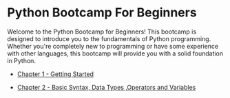 # Python Bootcamp For Beginners

Welcome to the Python Bootcamp for Beginners! This bootcamp is designed to introduce you to the fundamentals of Python programming. Whether you're completely new to programming or have some experience with other languages, this bootcamp will provide you with a solid foundation in Python. 




- [Chapter 1 - Getting Started](chapter01-getting-started/README.md)

- [Chapter 2 - Basic Syntax, Data Types ,Operators and Variables](chapter02-datatypes-operators-variables/README.md)
